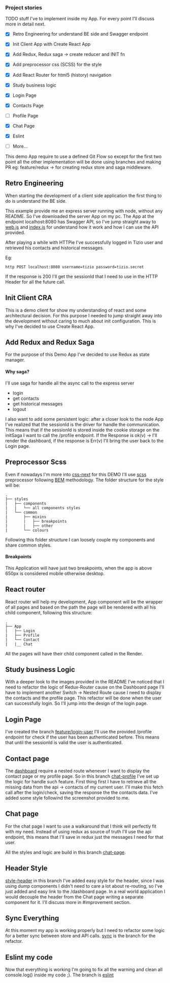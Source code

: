### Project stories

TODO stuff I've to implement inside my App. For every point I'll discuss more in detail next.

- [x] Retro Engineering for understand BE side and Swagger endpoint
- [x] Init Client App with Create React App
- [x] Add Redux, Redux saga -> create reducer and INIT fn
- [x] Add preprocessor css (SCSS) for the style
- [x] Add React Router for html5 (history) navigation
- [x] Study business logic
- [x] Login Page
- [x] Contacts Page
- [ ] Profile Page
- [x] Chat Page
- [x] Eslint
- [ ] More...


This demo App require to use a defined Git Flow so except for the first two point all the other implementation
will be done using branches and making PR eg: feature/redux -> for creating redux store and saga middleware.

## Retro Engineering


When starting the development of a client side application the first thing to do is understand the BE side.

This example provide me an express server running with node, without any README. So I've downloaded the server App 
on my pc. The App at the endpoint localhost:8080 has Swagger API, so I've jump straight away to 
[web.js](https://github.com/bemindinteractive/chat-server-challenge/blob/master/web.js) and 
[index.js](https://github.com/bemindinteractive/chat-server-challenge/blob/master/lib/index.js) for understand how it 
work and how I can use the API provided.

After playing a while with HTTPie I've successfully logged in Tizio user and retrieved his contacts and historical messages.

Eg:
```shell script
http POST localhost:8080 username=tizio password=tizio.secret
```

If the response is 200 I'll get the sessionId that I need to use in the HTTP Header for all the future call.


## Init Client CRA


This is a demo client for show my understanding of react and some architectural decision. For this purpose
I needed to jump straight away into the development without caring to much about init configuration.
This is why I've decided to use Create React App.


## Add Redux and Redux Saga


For the purpose of this Demo App I've decided to use Redux as state manager.

#### Why saga? 

I'll use saga for handle all the async call to the express server
 - login
 - get contacts
 - get historical messages
 - logout
 
I also want to add some persistent logic: after a closer look to the node App I've realized that
the sessionId is the driver for handle the communication. This means that if the sessionId is stored 
inside the cookie storage on the initSaga I want to call the /profile endpoint. 
If the Response is ok(v) -> I'll render the dashboard, if the response is Err(v) I'll bring the user back to
the Login page.

## Preprocessor Scss

Even if nowadays I'm more into [css-next](https://cssnext.github.io/) for this DEMO I'll use
[scss](https://sass-lang.com/) preprocessor following [BEM](https://en.bem.info/methodology/quick-start/) methodology.
The folder structure for the style will be:

```
.
├── styles
|   ├── components
|   |   └── all components styles
|   └── common
|       ├── mixins
|       |   ├── breakpoints
|       |   ├── other
|       └── colours
```

Following this folder structure I can loosely couple my components and share common styles.


#### Breakpoints

This Application will have just two breakpoints, when the app is above 
650px is considered mobile otherwise desktop.


## React router

React router will help my development, App component will be the wrapper of all pages and based on the path the page
will be rendered with all his child component, following this structure:

```
.
├── App
|   ├── Login
|   ├── Profile
|   └── Contact
|   |__ Chat
```

All the pages will have their child component called in the Render.


## Study business Logic

With a deeper look to the images provided in the README I've noticed that I need to refactor the logic of Redux-Router
cause on the Dashboard page I'll have to implement another Switch -> Nested Route cause I need to display the contacts
and the profile page.
This refactor will be done when the user can successfully login. So I'll jump into the design of the login page.


## Login Page

I've created the branch [feature/login-user](https://github.com/erik18xk/chat-client-challenge/commit/62e017003807c2ee3da16f8af16f667d774e32ed)
I'll use the provided /profile endpoint for check if the user has been authenticated before. This means that until the 
sessionId is valid the user is authenticated.

## Contact page

The [dashboard](https://github.com/bemindinteractive/chat-client-challenge/blob/master/docs/images/profile.png) require
a nested route whenever I want to display the contact page or my profile page. So in this branch [chat-profile]() I've set up the logic
for handle such feature.
First thing first I have to retrieve all the missing data from the api -> contacts of my current user.
I'll make this fetch call after the login/check, saving the response the the contacts data. I've added some style followind
the screenshot provided to me.


## Chat page
For the chat page I want to use a walkaround that I think will perfectly fit with my need. Instead of using
redux as source of truth I'll use the api endpoint, this means that I'll save in redux just the 
messages I need for that user.

All the styles and logic are build in this branch [chat-page](https://github.com/erik18xk/chat-client-challenge/commit/e5cc9211deddc2512a53ce2f1aed1b4408595bb1).


## Header Style
[style-header](https://github.com/erik18xk/chat-client-challenge/commit/319359d38b44676d786c7c84a281f75ca085f269)
in this branch I've added easy style for the header, since I was using dump components I didn't need to care a lot
about re-routing, so I've just added and easy link to the /dashboard page. In a real world application I would decouple
the header from the Chat page writing a separate component for it. I'll discuss more in #improvement section.


## Sync Everything
At this moment my app is working properly but I need to refactor some logic for a better sync between store and API calls.
[sync](https://github.com/erik18xk/chat-client-challenge/commit/b03814e9a4d67f3efda8839ac0781166b6c5dcc5) is the branch for the refactor.
 
 
## Eslint my code
Now that everything is working I'm going to fix all the warning and clean all console.log() inside my code ;).
The branch is [eslint]()